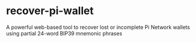# recover-pi-wallet
A powerful web-based tool to recover lost or incomplete Pi Network wallets using partial 24-word BIP39 mnemonic phrases
